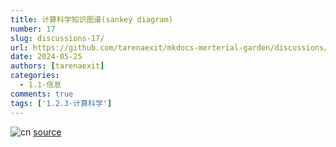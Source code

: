 ```yaml
---
title: 计算科学知识图谱(sankey diagram)
number: 17
slug: discussions-17/
url: https://github.com/tarenaexit/mkdocs-merterial-garden/discussions/17
date: 2024-05-25
authors: [tarenaexit]
categories: 
  - 1.1-信息
comments: true
tags: ['1.2.3-计算科学']
---
```


![cn](https://cdn.ccsyue.com/picx-images-hosting/master/sankeymatic_20240327_210033_5600x16000.9nzlpikim8.webp)
[source](https://cdn.ccsyue.com/picx-images-hosting/master/2024/cs_sankey.5fkefp4pqp.webp)